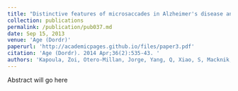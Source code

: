 ```yaml
---
title: "Distinctive features of microsaccades in Alzheimer's disease and in mild cognitive impairment."
collection: publications
permalink: /publication/pub037.md
date: Sep 15, 2013
venue: 'Age (Dordr)'
paperurl: 'http://academicpages.github.io/files/paper3.pdf'
citation: 'Age (Dordr). 2014 Apr;36(2):535-43. '
authors: 'Kapoula, Zoi, Otero-Millan, Jorge, Yang, Q, Xiao, S, Macknik, Stephen L, Lang, A, Verny, M, Martinez-Conde, Susana'
---
```

Abstract will go here

